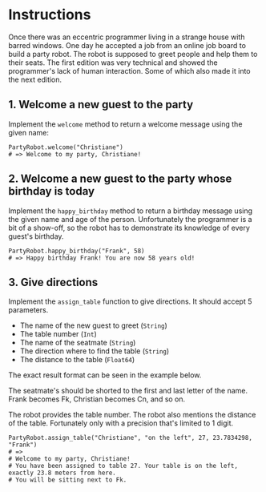 # Instructions

Once there was an eccentric programmer living in a strange house with barred windows.
One day he accepted a job from an online job board to build a party robot. The
robot is supposed to greet people and help them to their seats. The first edition
was very technical and showed the programmer's lack of human interaction. Some of
which also made it into the next edition.

## 1. Welcome a new guest to the party

Implement the `welcome` method to return a welcome message using the given name:

```crystal
PartyRobot.welcome("Christiane")
# => Welcome to my party, Christiane!
```

## 2. Welcome a new guest to the party whose birthday is today

Implement the `happy_birthday` method to return a birthday message using the given name and age of the person.
Unfortunately the programmer is a bit of a show-off, so the robot has to demonstrate its knowledge of every guest's birthday.

```crystal
PartyRobot.happy_birthday("Frank", 58)
# => Happy birthday Frank! You are now 58 years old!
```

## 3. Give directions

Implement the `assign_table` function to give directions.
It should accept 5 parameters.

- The name of the new guest to greet (`String`)
- The table number (`Int`)
- The name of the seatmate (`String`)
- The direction where to find the table (`String`)
- The distance to the table (`Float64`)

The exact result format can be seen in the example below.

The seatmate's should be shorted to the first and last letter of the name.
Frank becomes Fk, Christian becomes Cn, and so on.

The robot provides the table number.
The robot also mentions the distance of the table.
Fortunately only with a precision that's limited to 1 digit.

```crystal
PartyRobot.assign_table("Christiane", "on the left", 27, 23.7834298, "Frank")
# =>
# Welcome to my party, Christiane!
# You have been assigned to table 27. Your table is on the left, exactly 23.8 meters from here.
# You will be sitting next to Fk.
```
